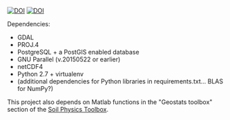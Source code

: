 [![DOI](https://zenodo.org/badge/50952398.svg)](https://zenodo.org/badge/latestdoi/50952398)
[![DOI](https://zenodo.org/badge/DOI/10.1029/2018WR024535.svg)](https://doi.org/10.1029/2018WR024535)

Dependencies:
* GDAL
* PROJ.4
* PostgreSQL + a PostGIS enabled database
* GNU Parallel (v.20150522 or earlier)
* netCDF4
* Python 2.7 + virtualenv
* (additional dependencies for Python libraries in requirements.txt... BLAS for NumPy?)

This project also depends on Matlab functions in the "Geostats toolbox" section of the [Soil Physics Toolbox](https://github.com/soil-physics-okstate/Soil-Physics-Toolbox).
